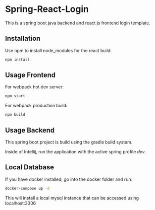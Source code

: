# Spring-React-Login

This is a spring boot java backend and react js frontend login template.

## Installation

Use npm to install node_modules for the react build.

```bash
npm install
```

## Usage Frontend
For webpack hot dev server:

```bash
npm start
```

For webpack production build:

```bash
npm build
```

## Usage Backend
This spring boot project is build using the gradle build system.

Inside of Intellij, run the application with the active spring profile _dev_.

## Local Database
If you have docker installed, go into the docker folder and run:
```bash
docker-compose up -d
```
This will install a local mysql instance that can be accessed using localhost:3306 
